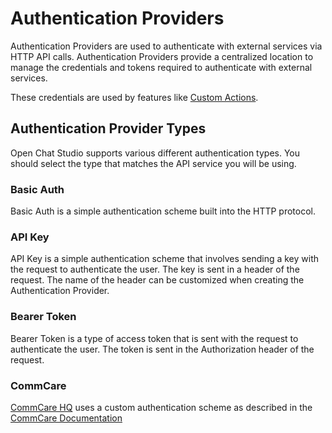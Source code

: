 # Authentication Providers

Authentication Providers are used to authenticate with external services via HTTP API calls. Authentication Providers
provide a centralized location to manage the credentials and tokens required to authenticate with external services.

These credentials are used by features like [Custom Actions](/conceptual_guide/custom_actions/).

## Authentication Provider Types

Open Chat Studio supports various different authentication types. You should select the type that matches the API
service you will be using.

### Basic Auth

Basic Auth is a simple authentication scheme built into the HTTP protocol.

### API Key

API Key is a simple authentication scheme that involves sending a key with the request to authenticate the user. The key
is sent in a header of the request. The name of the header can be customized when creating the Authentication Provider.

### Bearer Token

Bearer Token is a type of access token that is sent with the request to authenticate the user. The token is sent in the
Authorization header of the request.

### CommCare

[CommCare HQ](https://www.commcarehq.org/) uses a custom authentication scheme as described in the [CommCare Documentation][1]

[1]: https://dimagi.atlassian.net/wiki/spaces/commcarepublic/pages/2279637003/CommCare+API+Overview#API-Key-authentication
